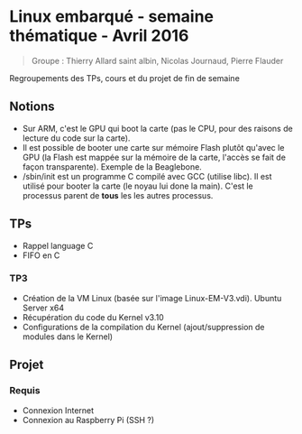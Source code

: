 # Linux embarqué - semaine thématique - Avril 2016

> Groupe : Thierry Allard saint albin, Nicolas Journaud, Pierre Flauder

Regroupements des TPs, cours et du projet de fin de semaine

## Notions

* Sur ARM, c'est le GPU qui boot la carte (pas le CPU, pour des raisons de lecture du code sur la carte).
* Il est possible de booter une carte sur mémoire Flash plutôt qu'avec le GPU (la Flash est mappée sur la mémoire de la carte, l'accès se fait de façon transparente). Exemple de la Beaglebone.
* /sbin/init est un programme C compilé avec GCC (utilise libc). Il est utilisé pour booter la carte (le noyau lui done la main). C'est le processus parent de **tous** les les autres processus.

## TPs

* Rappel language C
* FIFO en C

### TP3

* Création de la VM Linux (basée sur l'image Linux-EM-V3.vdi). Ubuntu Server x64
* Récupération du code du Kernel v3.10
* Configurations de la compilation du Kernel (ajout/suppression de modules dans le Kernel)

## Projet

### Requis

* Connexion Internet
* Connexion au Raspberry Pi (SSH ?)
